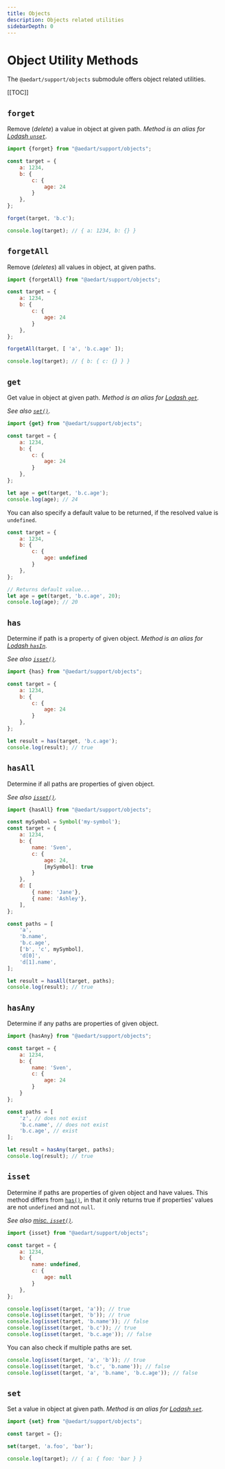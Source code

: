 ```yaml
---
title: Objects
description: Objects related utilities
sidebarDepth: 0
---
```


# Object Utility Methods

The `@aedart/support/objects` submodule offers object related utilities.

[[TOC]]

## `forget`

Remove (_delete_) a value in object at given path. 
_Method is an alias for [Lodash `unset`](https://lodash.com/docs/4.17.15#unset)._

```js
import {forget} from "@aedart/support/objects";

const target = {
    a: 1234,
    b: {
        c: {
            age: 24
        }
    },
};

forget(target, 'b.c');

console.log(target); // { a: 1234, b: {} }
```

## `forgetAll`

Remove (_deletes_) all values in object, at given paths.

```js
import {forgetAll} from "@aedart/support/objects";

const target = {
    a: 1234,
    b: {
        c: {
            age: 24
        }
    },
};

forgetAll(target, [ 'a', 'b.c.age' ]);

console.log(target); // { b: { c: {} } }
```

## `get`

Get value in object at given path.
_Method is an alias for [Lodash `get`](https://lodash.com/docs/4.17.15#get)._

_See also [`set()`](#set)._

```js
import {get} from "@aedart/support/objects";

const target = {
    a: 1234,
    b: {
        c: {
            age: 24
        }
    },
};

let age = get(target, 'b.c.age');
console.log(age); // 24
```

You can also specify a default value to be returned, if the resolved value is `undefined`. 

```js
const target = {
    a: 1234,
    b: {
        c: {
            age: undefined
        }
    },
};

// Returns default value...
let age = get(target, 'b.c.age', 20);
console.log(age); // 20
```

## `has`

Determine if path is a property of given object.
_Method is an alias for [Lodash `hasIn`](https://lodash.com/docs/4.17.15#hasIn)._

_See also [`isset()`](#isset)._

```js
import {has} from "@aedart/support/objects";

const target = {
    a: 1234,
    b: {
        c: {
            age: 24
        }
    },
};

let result = has(target, 'b.c.age');
console.log(result); // true
```

## `hasAll`

Determine if all paths are properties of given object.

_See also [`isset()`](#isset)._

```js
import {hasAll} from "@aedart/support/objects";

const mySymbol = Symbol('my-symbol');
const target = {
    a: 1234,
    b: {
        name: 'Sven',
        c: {
            age: 24,
            [mySymbol]: true
        }
    },
    d: [
        { name: 'Jane'},
        { name: 'Ashley'},
    ],
};

const paths = [
    'a',
    'b.name',
    'b.c.age',
    ['b', 'c', mySymbol],
    'd[0]',
    'd[1].name',
];

let result = hasAll(target, paths);
console.log(result); // true
```

## `hasAny`

Determine if any paths are properties of given object.

```js
import {hasAny} from "@aedart/support/objects";

const target = {
    a: 1234,
    b: {
        name: 'Sven',
        c: {
            age: 24
        }
    }
};

const paths = [
    'z', // does not exist
    'b.c.name', // does not exist
    'b.c.age', // exist
];

let result = hasAny(target, paths);
console.log(result); // true
```

## `isset`

Determine if paths are properties of given object and have values.
This method differs from [`has()`](#has), in that it only returns true if properties' values are not `undefined` and not `null`.

_See also [misc. `isset()`](../misc/README.md#isset)._

```js
import {isset} from "@aedart/support/objects";

const target = {
    a: 1234,
    b: {
        name: undefined,
        c: {
            age: null
        }
    },
};

console.log(isset(target, 'a')); // true
console.log(isset(target, 'b')); // true
console.log(isset(target, 'b.name')); // false
console.log(isset(target, 'b.c')); // true
console.log(isset(target, 'b.c.age')); // false
```

You can also check if multiple paths are set.

```js
console.log(isset(target, 'a', 'b')); // true
console.log(isset(target, 'b.c', 'b.name')); // false
console.log(isset(target, 'a', 'b.name', 'b.c.age')); // false
```

## `set`

Set a value in object at given path.
_Method is an alias for [Lodash `set`](https://lodash.com/docs/4.17.15#set)._

```js
import {set} from "@aedart/support/objects";

const target = {};

set(target, 'a.foo', 'bar');

console.log(target); // { a: { foo: 'bar } }
```